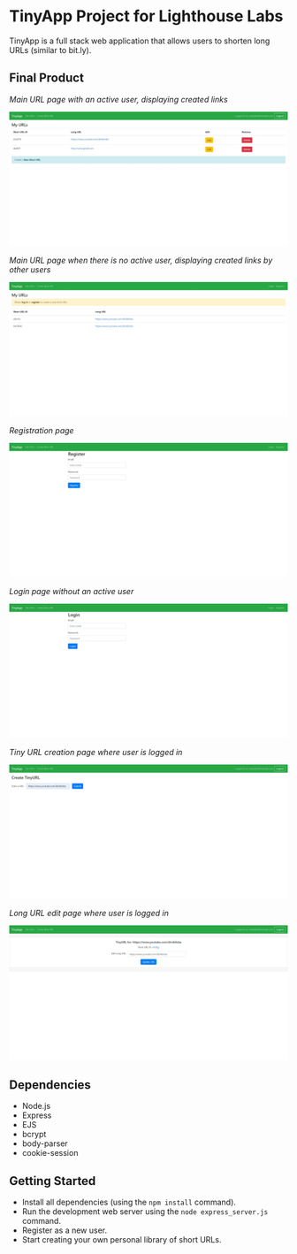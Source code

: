 # **TinyApp Project for Lighthouse Labs**

TinyApp is a full stack web application that allows users to shorten long URLs (similar to bit.ly).

## Final Product


*Main URL page with an active user, displaying created links*

!["Screenshot of URLs page with user logged in"](https://github.com/SilentYell/tinyapp/blob/main/docs/main_page_logged_in_with_links.jpeg?raw=true)

*Main URL page when there is no active user, displaying created links by other users*

!["Screenshot of URLs page with no user logged in"](https://github.com/SilentYell/tinyapp/blob/main/docs/main_page_not_logged_in.jpeg?raw=true)

*Registration page*

!["Screenshot of register page"](https://github.com/SilentYell/tinyapp/blob/main/docs/registration_page.jpeg?raw=true)

*Login page without an active user*

!["Screenshot of login page"](https://github.com/SilentYell/tinyapp/blob/main/docs/login_page.jpeg?raw=true)

*Tiny URL creation page where user is logged in*

!["Screenshot of TinyURL creation page with user logged in"](https://github.com/SilentYell/tinyapp/blob/main/docs/TinyURLCreation_page.jpeg?raw=true)

*Long URL edit page where user is logged in*

!["Screenshot of long URL edit page with user logged in"](https://github.com/SilentYell/tinyapp/blob/main/docs/url_edit_logged_in.jpeg?raw=true)


## Dependencies

- Node.js
- Express
- EJS
- bcrypt
- body-parser
- cookie-session

## Getting Started

- Install all dependencies (using the `npm install` command).
- Run the development web server using the `node express_server.js` command.
- Register as a new user.
- Start creating your own personal library of short URLs. 
